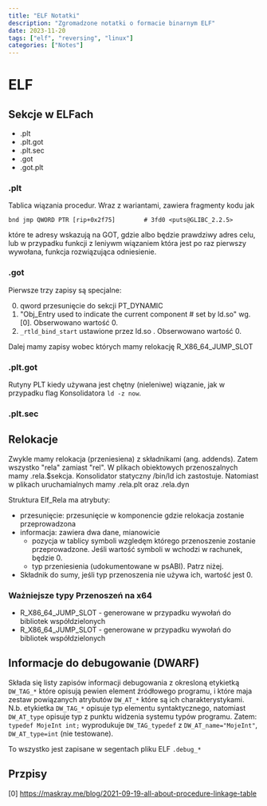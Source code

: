 ```yaml
---
title: "ELF Notatki"
description: "Zgromadzone notatki o formacie binarnym ELF"
date: 2023-11-20
tags: ["elf", "reversing", "linux"]
categories: ["Notes"]
---
```

# ELF 

## Sekcje w ELFach

- .plt
- .plt.got
- .plt.sec
- .got
- .got.plt

### .plt

Tablica wiązania procedur. Wraz z wariantami, zawiera fragmenty kodu jak

```
bnd jmp QWORD PTR [rip+0x2f75]        # 3fd0 <puts@GLIBC_2.2.5>
```

które te adresy wskazują na GOT, gdzie albo będzie prawdziwy adres celu, lub w przypadku funkcji z leniywm wiązaniem która jest po raz pierwszy wywołana, funkcja rozwiązująca odniesienie.

### .got

Pierwsze trzy zapisy są specjalne:

0. qword przesunięcie do sekcji PT_DYNAMIC
1. "Obj_Entry used to indicate the current component  # set by ld.so" wg. [0]. Obserwowano wartość 0.
2. `_rtld_bind_start`  ustawione przez ld.so . Obserwowano wartość 0.

Dalej mamy zapisy wobec których mamy relokację R_X86_64_JUMP_SLOT

### .plt.got

Rutyny PLT kiedy używana jest chętny (nieleniwe) wiązanie, jak w przypadku flag Konsolidatora `ld -z now`.

### .plt.sec

<!-- TODO 27/06/20 psacawa: finish this -->

## Relokacje

Zwykle mamy relokacja (przeniesiena) z składnikami (ang. addends). Zatem wszystko "rela" zamiast "rel".  W plikach obiektowych przenoszalnych mamy .rela.$sekcja. Konsolidator statyczny /bin/ld ich zastostuje. Natomiast w plikach uruchamialnych  mamy .rela.plt oraz .rela.dyn

<!-- TODO 27/06/20 psacawa: Jakie mają znaczenia? -->

Struktura Elf_Rela ma atrybuty:
- przesunięcie: przesunięcie w komponencie gdzie relokacja zostanie przeprowadzona
- informacja: zawiera dwa dane, mianowicie
  - pozycja w tablicy symboli wzgledęm którego przenoszenie zostanie przeprowadzone. Jeśli wartość symboli w wchodzi w rachunek, będzie 0.
  - typ przeniesienia (udokumentowane w psABI). Patrz niżej.
- Składnik do sumy, jeśli typ przenoszenia nie używa ich, wartość jest 0.

### Ważniejsze typy Przenoszeń na x64

- R_X86_64_JUMP_SLOT - generowane w przypadku wywołań do bibliotek współdzielonych
- R_X86_64_JUMP_SLOT - generowane w przypadku wywołań do bibliotek współdzielonych

## Informacje do debugowanie (DWARF)

Składa się listy zapisów informacji debugowania z okresloną etykietką `DW_TAG_*` które opisują pewien element źródłowego programu, i które maja zestaw powiązanych atrybutów `DW_AT_*` które są ich charakterystykami. N.b. etykietka `DW_TAG_*` opisuje typ elementu syntaktycznego, natomiast `DW_AT_type` opisuje typ z punktu widzenia systemu typów programu. Zatem: `typedef MojeInt int;` wyprodukuje `DW_TAG_typedef` z `DW_AT_name="MojeInt"`, `DW_AT_type=int` (nie testowane).

To wszystko jest zapisane w segentach pliku ELF `.debug_*`
<!-- TODO 03/08/20 psacawa: opisz sekcje  `.debug_*` -->

## Przpisy

[0] https://maskray.me/blog/2021-09-19-all-about-procedure-linkage-table
